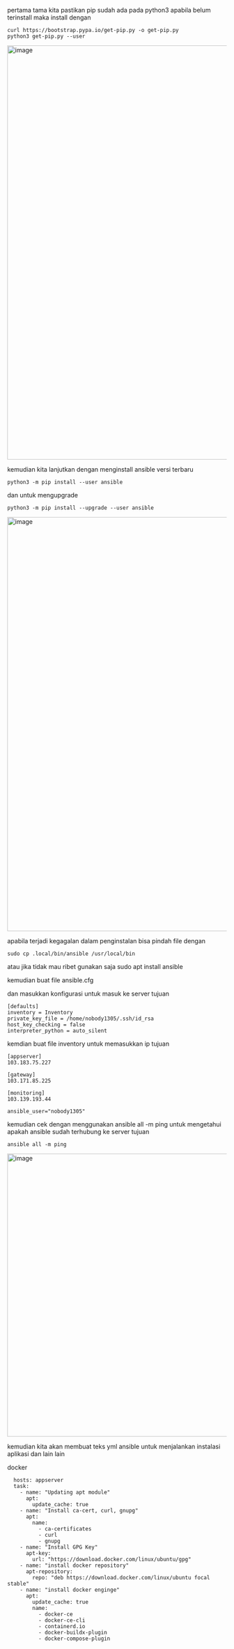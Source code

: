 pertama tama kita pastikan pip sudah ada pada python3 apabila belum terinstall maka install dengan

```
curl https://bootstrap.pypa.io/get-pip.py -o get-pip.py
python3 get-pip.py --user
```

<img width="951" alt="image" src="https://github.com/fifa0903/devops17-dumbways-faizal/assets/132969781/9947fdbd-9981-486a-b9b7-4ff8629c3b1f">

kemudian kita lanjutkan dengan menginstall ansible versi terbaru
```
python3 -m pip install --user ansible
```
dan untuk mengupgrade
```
python3 -m pip install --upgrade --user ansible
```
<img width="951" alt="image" src="https://github.com/fifa0903/devops17-dumbways-faizal/assets/132969781/67ca61dc-302b-4343-8dfe-9830480bdd0b">

apabila terjadi kegagalan dalam penginstalan bisa pindah file dengan
```
sudo cp .local/bin/ansible /usr/local/bin
```
atau jika tidak mau ribet gunakan saja sudo apt install ansible

kemudian buat file ansible.cfg

dan masukkan konfigurasi untuk masuk ke server tujuan

```
[defaults]
inventory = Inventory
private_key_file = /home/nobody1305/.ssh/id_rsa
host_key_checking = false
interpreter_python = auto_silent 
```
kemdian buat file inventory untuk memasukkan ip tujuan
```
[appserver]
103.183.75.227

[gateway]
103.171.85.225

[monitoring]
103.139.193.44

ansible_user="nobody1305"
```
kemudian cek dengan menggunakan ansible all -m ping untuk mengetahui apakah ansible sudah terhubung ke server tujuan
```
ansible all -m ping
```
<img width="650" alt="image" src="https://github.com/fifa0903/devops17-dumbways-faizal/assets/132969781/27a64b6c-2fad-4380-808c-6f54ef156e8d">

kemudian kita akan membuat teks yml ansible untuk menjalankan instalasi aplikasi dan lain lain

docker
```
  hosts: appserver
  task:
    - name: "Updating apt module"
      apt:
        update_cache: true
    - name: "Install ca-cert, curl, gnupg"
      apt:
        name:
          - ca-certificates
          - curl
          - gnupg
    - name: "Install GPG Key"
      apt-key:
        url: "https://download.docker.com/linux/ubuntu/gpg"
    - name: "install docker repository"
      apt-repository:
        repo: "deb https://download.docker.com/linux/ubuntu focal stable"
    - name: "install docker enginge"
      apt:
        update_cache: true
        name:
          - docker-ce
          - docker-ce-cli
          - containerd.io
          - docker-buildx-plugin
          - docker-compose-plugin
```


